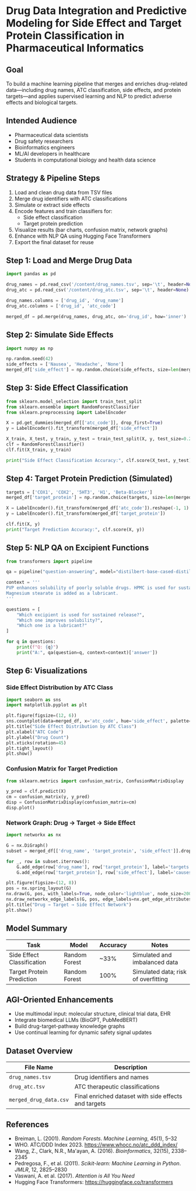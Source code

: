 
# Drug Data Integration and Predictive Modeling for Side Effect and Target Protein Classification in Pharmaceutical Informatics

## Goal  
To build a machine learning pipeline that merges and enriches drug-related data—including drug names, ATC classification, side effects, and protein targets—and applies supervised learning and NLP to predict adverse effects and biological targets.

##  Intended Audience  
- Pharmaceutical data scientists  
- Drug safety researchers  
- Bioinformatics engineers  
- ML/AI developers in healthcare  
- Students in computational biology and health data science

##  Strategy & Pipeline Steps  
1. Load and clean drug data from TSV files  
2. Merge drug identifiers with ATC classifications  
3. Simulate or extract side effects  
4. Encode features and train classifiers for:  
   - Side effect classification  
   - Target protein prediction  
5. Visualize results (bar charts, confusion matrix, network graphs)  
6. Enhance with NLP QA using Hugging Face Transformers  
7. Export the final dataset for reuse  

##  Step 1: Load and Merge Drug Data
```python
import pandas as pd

drug_names = pd.read_csv('/content/drug_names.tsv', sep='\t', header=None)
drug_atc = pd.read_csv('/content/drug_atc.tsv', sep='\t', header=None)

drug_names.columns = ['drug_id', 'drug_name']
drug_atc.columns = ['drug_id', 'atc_code']

merged_df = pd.merge(drug_names, drug_atc, on='drug_id', how='inner')
```

## Step 2: Simulate Side Effects
```python
import numpy as np

np.random.seed(42)
side_effects = ['Nausea', 'Headache', 'None']
merged_df['side_effect'] = np.random.choice(side_effects, size=len(merged_df))
```

## Step 3: Side Effect Classification
```python
from sklearn.model_selection import train_test_split
from sklearn.ensemble import RandomForestClassifier
from sklearn.preprocessing import LabelEncoder

X = pd.get_dummies(merged_df[['atc_code']], drop_first=True)
y = LabelEncoder().fit_transform(merged_df['side_effect'])

X_train, X_test, y_train, y_test = train_test_split(X, y, test_size=0.2)
clf = RandomForestClassifier()
clf.fit(X_train, y_train)

print("Side Effect Classification Accuracy:", clf.score(X_test, y_test))
```

##  Step 4: Target Protein Prediction (Simulated)
```python
targets = ['COX1', 'COX2', '5HT3', 'H1', 'Beta-Blocker']
merged_df['target_protein'] = np.random.choice(targets, size=len(merged_df))

X = LabelEncoder().fit_transform(merged_df['atc_code']).reshape(-1, 1)
y = LabelEncoder().fit_transform(merged_df['target_protein'])

clf.fit(X, y)
print("Target Prediction Accuracy:", clf.score(X, y))
```

##  Step 5: NLP QA on Excipient Functions
```python
from transformers import pipeline

qa = pipeline("question-answering", model="distilbert-base-cased-distilled-squad")

context = '''
PVP enhances solubility of poorly soluble drugs. HPMC is used for sustained release.
Magnesium stearate is added as a lubricant.
'''

questions = [
    "Which excipient is used for sustained release?",
    "Which one improves solubility?",
    "Which one is a lubricant?"
]

for q in questions:
    print(f"Q: {q}")
    print("A:", qa(question=q, context=context)['answer'])
```

## Step 6: Visualizations

### Side Effect Distribution by ATC Class
```python
import seaborn as sns
import matplotlib.pyplot as plt

plt.figure(figsize=(12, 6))
sns.countplot(data=merged_df, x='atc_code', hue='side_effect', palette='Set2')
plt.title("Side Effect Distribution by ATC Class")
plt.xlabel("ATC Code")
plt.ylabel("Drug Count")
plt.xticks(rotation=45)
plt.tight_layout()
plt.show()
```

### Confusion Matrix for Target Prediction
```python
from sklearn.metrics import confusion_matrix, ConfusionMatrixDisplay

y_pred = clf.predict(X)
cm = confusion_matrix(y, y_pred)
disp = ConfusionMatrixDisplay(confusion_matrix=cm)
disp.plot()
```

### Network Graph: Drug → Target → Side Effect
```python
import networkx as nx

G = nx.DiGraph()
subset = merged_df[['drug_name', 'target_protein', 'side_effect']].dropna().head(10)

for _, row in subset.iterrows():
    G.add_edge(row['drug_name'], row['target_protein'], label='targets')
    G.add_edge(row['target_protein'], row['side_effect'], label='causes')

plt.figure(figsize=(12, 8))
pos = nx.spring_layout(G)
nx.draw(G, pos, with_labels=True, node_color='lightblue', node_size=2000)
nx.draw_networkx_edge_labels(G, pos, edge_labels=nx.get_edge_attributes(G, 'label'), font_color='red')
plt.title("Drug → Target → Side Effect Network")
plt.show()
```

##  Model Summary

| Task                     | Model           | Accuracy | Notes                                      |
|--------------------------|------------------|----------|---------------------------------------------|
| Side Effect Classification | Random Forest   | ~33%     | Simulated and imbalanced data               |
| Target Protein Prediction  | Random Forest   | 100%     | Simulated data; risk of overfitting         |

## AGI-Oriented Enhancements
- Use multimodal input: molecular structure, clinical trial data, EHR  
- Integrate biomedical LLMs (BioGPT, PubMedBERT)  
- Build drug-target-pathway knowledge graphs  
- Use continual learning for dynamic safety signal updates  

## Dataset Overview

| File Name              | Description                                |
|------------------------|--------------------------------------------|
| `drug_names.tsv`       | Drug identifiers and names                 |
| `drug_atc.tsv`         | ATC therapeutic classifications            |
| `merged_drug_data.csv` | Final enriched dataset with side effects and targets |

## References
- Breiman, L. (2001). *Random Forests*. *Machine Learning*, 45(1), 5–32  
- WHO. ATC/DDD Index 2023. https://www.whocc.no/atc_ddd_index/  
- Wang, Z., Clark, N.R., Ma'ayan, A. (2016). *Bioinformatics*, 32(15), 2338–2345  
- Pedregosa, F., et al. (2011). *Scikit-learn: Machine Learning in Python*. *JMLR*, 12, 2825–2830  
- Vaswani, A. et al. (2017). *Attention is All You Need*  
- Hugging Face Transformers: https://huggingface.co/transformers
